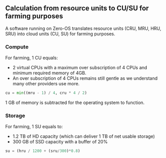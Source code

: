 
## Calculation from resource units to CU/SU for farming purposes

A software running on Zero-OS translates resource units (CRU, MRU, HRU, SRU) into cloud units (CU, SU) for farming purposes.

### Compute

For farming, 1 CU equals:
- 2 virtual CPUs with a maximum over subscription of 4 CPUs and minimum required memory of 4GB. 
- An over subscription of 4 CPUs remains still gentle as we understand many other providers use more.

```python
cu = min((mru - 1) / 4, cru * 4 / 2)	 
```

1 GB of memory is subtracted for the operating system to function.

### Storage

For farming, 1 SU equals to:
- 1.2 TB of HD capacity (which can deliver 1 TB of net usable storage) 
- 300 GB of SSD capacity with a buffer of 20%

```python
su = (hru / 1200 + (sru/300)*0.8)
```


